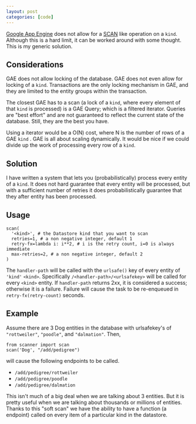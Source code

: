 ```yaml
---
layout: post
categories: [code]
---
```


[Google App Engine](https://cloud.google.com/appengine/) does not allow for a [SCAN](https://en.wikipedia.org/wiki/Full_table_scan) like operation on a `kind`. Although this is a hard limit, it can be worked around with some thought. This is my generic solution.

## Considerations
GAE does not allow locking of the database. GAE does not even allow for locking of a `kind`. Transactions are the only locking mechanism in GAE, and they are limited to the entity groups within the transaction.

 The closest GAE has to a scan (a lock of a `kind`, where every element of that `kind` is processed) is a GAE Query; which is a filtered iterator. Queries are "best effort" and are not guaranteed to reflect the current state of the database. Still, they are the best you have.

Using a iterator would be a O(N) cost, where N is the number of rows of a GAE `kind` . GAE is all about scaling dynamically. It would be nice if we could divide up the work of processing every row of a `kind`.

## Solution
I have written a system that lets you (probabilistically) process every entity of a `kind`. It does not hard guarantee that every entity will be processed, but with a sufficient number of retries it does probabilistically guarantee that they after entity has been processed.

## Usage

```
scan(
  '<kind>', # the Datastore kind that you want to scan
  retries=1, # a non negative integer, default 1
  retry-fx=lambda i: i**2, # i is the retry count, i=0 is always immediate
  max-retries=2, # a non negative integer, default 2
)
```

The `handler-path` will be called with the `urlsafe()` key of every entity of `'kind'` `<kind>`. Specifically `/<handler-path>/<urlsafekey>` will be called for every `<kind>` entity. If `handler-path` returns 2xx, it is considered a success; otherwise it is a failure. Failure will cause the task to be re-enqueued in `retry-fx(retry-count)` seconds.

## Example

Assume there are 3 Dog entities in the database with urlsafekey's of `"rottweiler"`, `"poodle"`, and `"dalmation"`. Then,
```
from scanner import scan
scan('Dog', "/add/pedigree")
```
will cause the following endpoints to be called.
* `/add/pedigree/rottweiler`
* `/add/pedigree/poodle`
* `/add/pedigree/dalmation`

This isn't much of a big deal when we are talking about 3 entities. But it is pretty useful when we are talking about thousands or millions of entities. Thanks to this "soft scan" we have the ability to have a function (a endpoint) called on every item of a particular kind in the datastore.

